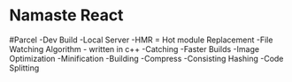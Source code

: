 # Namaste React

#Parcel
-Dev Build
-Local Server
-HMR = Hot module Replacement
-File Watching Algorithm - written in c++
-Catching -Faster Builds
-Image Optimization
-Minification
-Building
-Compress
-Consisting Hashing
-Code Splitting
